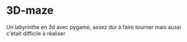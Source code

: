 # 3D-maze
Un labyrinthe en 3d avec pygame, assez dur à faire tourner mais aussi c'était difficile à réaliser
